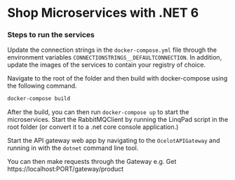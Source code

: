 # Shop Microservices with .NET 6

### Steps to run the services

Update the connection strings in the `docker-compose.yml` file through the environment variables `CONNECTIONSTRINGS__DEFAULTCONNECTION`. In addition, update the images of the services to contain your registry of choice.

Navigate to the root of the folder and then build with docker-compose using the following command.
```bash
docker-compose build
```

After the build, you can then run `docker-compose up` to start the microservices.
Start the RabbitMQClient by running the LinqPad script in the root folder (or convert it to a .net core console application.)

Start the API gateway web app by navigating to the `OcelotAPIGateway` and running in with the `dotnet` command line tool. 

You can then make requests through the Gateway e.g. Get https://localhost:PORT/gateway/product

